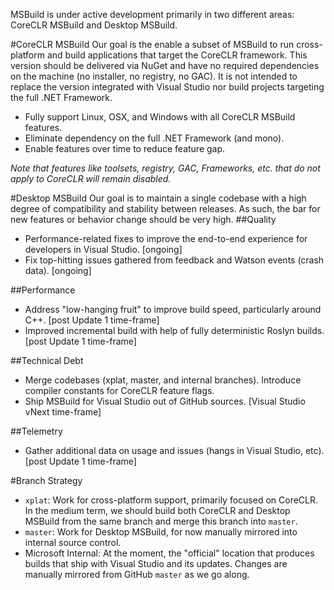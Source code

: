 MSBuild is under active development primarily in two different areas: CoreCLR MSBuild and Desktop MSBuild.

#CoreCLR MSBuild
Our goal is the enable a subset of MSBuild to run cross-platform and build applications that target the CoreCLR framework. This version should be delivered via NuGet and have no required dependencies on the machine (no installer, no registry, no GAC). It is not intended to replace the version integrated with Visual Studio nor build projects targeting the full .NET Framework.
* Fully support Linux, OSX, and Windows with all CoreCLR MSBuild features.
* Eliminate dependency on the full .NET Framework (and mono).
* Enable features over time to reduce feature gap.

*Note that features like toolsets, registry, GAC, Frameworks, etc. that do not apply to CoreCLR will remain disabled.*

#Desktop MSBuild
Our goal is to maintain a single codebase with a high degree of compatibility and stability between releases. As such, the bar for new features or behavior change should be very high.
##Quality
* Performance-related fixes to improve the end-to-end experience for developers in Visual Studio. [ongoing]
* Fix top-hitting issues gathered from feedback and Watson events (crash data). [ongoing]

##Performance
* Address "low-hanging fruit" to improve build speed, particularly around C++. [post Update 1 time-frame]
* Improved incremental build with help of fully deterministic Roslyn builds. [post Update 1 time-frame]

##Technical Debt
* Merge codebases (xplat, master, and internal branches). Introduce compiler constants for CoreCLR feature flags.
* Ship MSBuild for Visual Studio out of GitHub sources. [Visual Studio vNext time-frame]

##Telemetry
* Gather additional data on usage and issues (hangs in Visual Studio, etc). [post Update 1 time-frame]

#Branch Strategy
* `xplat`: Work for cross-platform support, primarily focused on CoreCLR.  In the medium term, we should build both CoreCLR and Desktop MSBuild from the same branch and merge this branch into `master`.
* `master`: Work for Desktop MSBuild, for now manually mirrored into internal source control.
* Microsoft Internal: At the moment, the "official" location that produces builds that ship with Visual Studio and its updates.  Changes are manually mirrored from GitHub `master` as we go along.
